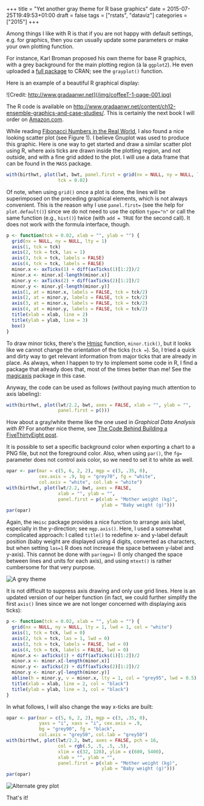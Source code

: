 +++
title = "Yet another gray theme for R base graphics"
date = 2015-07-25T19:49:53+01:00
draft = false
tags = ["rstats", "dataviz"]
categories = ["2015"]
+++

Among things I like with R is that if you are not happy with default settings, e.g. for graphics, then you can usually update some parameters or make your own plotting function.

<!--more-->

For instance, Karl Broman proposed his own theme for base R graphics, with a grey background for the main plotting region (à la `ggplot2`). He even uploaded a [full package](https://cran.r-project.org/web/packages/broman/) to CRAN; see the `grayplot()` function.

Here is an example of a beautiful R graphical display:

![Credit: http://www.gradaanwr.net](/img/coffeeT-1-page-001.jpg)

The R code is available on <http://www.gradaanwr.net/content/ch12-ensemble-graphics-and-case-studies/>. This is certainly the next book I will order on [Amazon.com](http://www.amazon.com).


While reading [Fibonacci Numbers in the Real World](http://lee-phillips.org/lispmath/), I also found a nice looking scatter plot (see Figure 1). I believe Gnuplot was used to produce this graphic. Here is one way to get started and draw a similar scatter plot using R, where axis ticks are drawn inside the plotting region, and not outside, and with a fine grid added to the plot. I will use a data frame that can be found in the `MASS` package.

```r
with(birthwt, plot(lwt, bwt, panel.first = grid(nx = NULL, ny = NULL, lty = 1), 
                   tck = 0.02)
```

Of note, when using `grid()` once a plot is done, the lines will be superimposed on the preceding graphical elements, which is not always convenient. This is the reason why I use `panel.first=` (see the help for `plot.default()`) since we do not need to use the option `type="n"` or call the same function (e.g., `hist()`) twice (with `add = TRUE` for the second call). It does not work with the formula interface, though.

```r 
p <- function(tck = 0.02, xlab = "", ylab = "") {
  grid(nx = NULL, ny = NULL, lty = 1)
  axis(1, tck = tck)
  axis(2, tck = tck, las = 1)
  axis(3, tck = tck, labels = FALSE)
  axis(4, tck = tck, labels = FALSE)
  minor.x <- axTicks(1) + diff(axTicks(1)[1:2])/2
  minor.x <- minor.x[-length(minor.x)]
  minor.y <- axTicks(2) + diff(axTicks(2)[1:2])/2
  minor.y <- minor.y[-length(minor.y)]
  axis(1, at = minor.x, labels = FALSE, tck = tck/2)
  axis(2, at = minor.y, labels = FALSE, tck = tck/2)
  axis(3, at = minor.x, labels = FALSE, tck = tck/2)
  axis(4, at = minor.y, labels = FALSE, tck = tck/2)
  title(xlab = xlab, line = 2)
  title(ylab = ylab, line = 3) 
  box()
}
```

To draw minor ticks, there's the [Hmisc](https://cran.r-project.org/web/packages/Hmisc/) function, `minor.tick()`, but it looks like we cannot change the orientation of the ticks (`tck =`). So, I tried a quick and dirty way to get relevant information from major ticks that are already in place. As always, when I happen to try to implement some code in R, I find a package that already does that, most of the times better than me! See the [magicaxis](https://cran.r-project.org/web/packages/magicaxis/) package in this case.

Anyway, the code can be used as follows (without paying much attention to axis labeling):

```r
with(birthwt, plot(lwt/2.2, bwt, axes = FALSE, xlab = "", ylab = "", 
                   panel.first = p()))
```

How about a gray/white theme like the one used in *Graphical Data Analysis with R*? For another nice theme, see [The Code Behind Building a FiveThirtyEight post](http://blog.yhathq.com/posts/replicating-five-thirty-eight-in-r.html).

It is possible to set a specific background color when exporting a chart to a PNG file, but not the foreground color. Also, when using `par()`, the `fg=` parameter does not control axis color, so we need to set it to white as well.

```r
opar <- par(mar = c(5, 6, 2, 2), mgp = c(3, .35, 0), 
            cex.axis = .9, bg = "grey70", fg = "white", 
            col.axis = "white", col.lab = "white")
with(birthwt, plot(lwt/2.2, bwt, axes = FALSE, 
                   xlab = "", ylab = "",
                   panel.first = p(xlab = "Mother weight (kg)", 
                                   ylab = "Baby weight (g)")))
par(opar)
```

Again, the `Hmisc` package provides a nice function to arrange axis label, especially in the y-direction; see `mgp.axis()`. Here, I used a somewhat complicated approach: I called `title()` to redefine x- and y-label default position (baby weight are displayed using 4 digits, converted as characters, but when setting `las=1` R does not increase the space between y-label and y-axis). This cannot be done with `par(mgp=)` (I only changed the space between lines and units for each axis), and using `mtext()` is rather cumbersome for that very purpose.

![A grey theme](/img/grayplot.png)

It is not difficult to suppress axis drawing and only use grid lines. Here is an updated version of our helper function (in fact, we could further simplify the first `axis()` lines since we are not longer concerned with displaying axis ticks):

```r
p <- function(tck = 0.02, xlab = "", ylab = "") {
  grid(nx = NULL, ny = NULL, lty = 1, lwd = 1, col = "white")
  axis(1, tck = tck, lwd = 0)
  axis(2, tck = tck, las = 1, lwd = 0)
  axis(3, tck = tck, labels = FALSE, lwd = 0)
  axis(4, tck = tck, labels = FALSE, lwd = 0)
  minor.x <- axTicks(1) + diff(axTicks(1)[1:2])/2
  minor.x <- minor.x[-length(minor.x)]
  minor.y <- axTicks(2) + diff(axTicks(2)[1:2])/2
  minor.y <- minor.y[-length(minor.y)]
  abline(h = minor.y, v = minor.x, lty = 1, col = "grey95", lwd = 0.5)
  title(xlab = xlab, line = 2, col = "black")
  title(ylab = ylab, line = 3, col = "black") 
}
```

In what follows, I will also change the way x-ticks are built:

```r
opar <- par(mar = c(5, 6, 2, 2), mgp = c(3, .35, 0), 
            yaxs = "i", xaxs = "i", cex.axis = .9,
            bg = "grey90", fg = "black", 
            col.axis = "grey50", col.lab = "grey50")
with(birthwt, plot(lwt/2.2, bwt, axes = FALSE, pch = 16, 
                   col = rgb(.5, .5, .5, .5),
                   xlim = c(32, 128), ylim = c(600, 5400), 
                   xlab = "", ylab = "",
                   panel.first = p(xlab = "Mother weight (kg)", 
                                   ylab = "Baby weight (g)")))
par(opar)
```

![Alternate grey plot](/img/grayplot2.png)

That's it!
